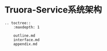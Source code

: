 # Truora-Service系统架构

```eval_rst
.. toctree::
    :maxdepth: 1

    outline.md
    interface.md
    appendix.md
```